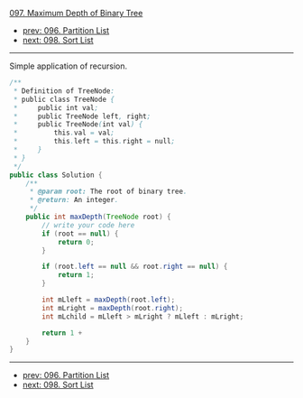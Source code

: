 [097. Maximum Depth of Binary Tree](http://www.lintcode.com/problem/maximum-depth-of-binary-tree)

- [prev: 096. Partition List](096-partition-list.md)
- [next: 098. Sort List](098-sort-list.md)

---

Simple application of recursion.

```java
/**
 * Definition of TreeNode:
 * public class TreeNode {
 *     public int val;
 *     public TreeNode left, right;
 *     public TreeNode(int val) {
 *         this.val = val;
 *         this.left = this.right = null;
 *     }
 * }
 */
public class Solution {
    /**
     * @param root: The root of binary tree.
     * @return: An integer.
     */
    public int maxDepth(TreeNode root) {
        // write your code here
        if (root == null) {
            return 0;
        }

        if (root.left == null && root.right == null) {
            return 1;
        }

        int mLleft = maxDepth(root.left);
        int mLright = maxDepth(root.right);
        int mLchild = mLleft > mLright ? mLleft : mLright;

        return 1 +
    }
}
```

---

- [prev: 096. Partition List](096-partition-list.md)
- [next: 098. Sort List](098-sort-list.md)
